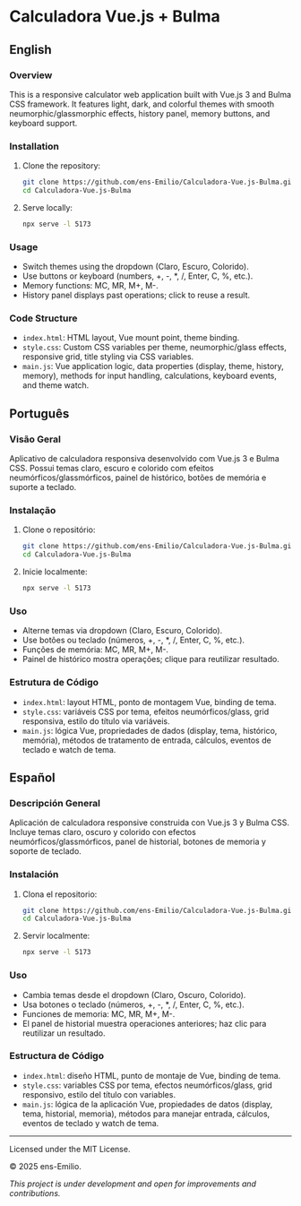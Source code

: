 # Calculadora Vue.js + Bulma

## English

### Overview
This is a responsive calculator web application built with Vue.js 3 and Bulma CSS framework. It features light, dark, and colorful themes with smooth neumorphic/glassmorphic effects, history panel, memory buttons, and keyboard support.

### Installation
1. Clone the repository:
   ```bash
   git clone https://github.com/ens-Emilio/Calculadora-Vue.js-Bulma.git
   cd Calculadora-Vue.js-Bulma
   ```
2. Serve locally:
   ```bash
   npx serve -l 5173
   ```

### Usage
- Switch themes using the dropdown (Claro, Escuro, Colorido).
- Use buttons or keyboard (numbers, +, -, *, /, Enter, C, %, etc.).
- Memory functions: MC, MR, M+, M-.
- History panel displays past operations; click to reuse a result.

### Code Structure
- `index.html`: HTML layout, Vue mount point, theme binding.
- `style.css`: Custom CSS variables per theme, neumorphic/glass effects, responsive grid, title styling via CSS variables.
- `main.js`: Vue application logic, data properties (display, theme, history, memory), methods for input handling, calculations, keyboard events, and theme watch.

## Português

### Visão Geral
Aplicativo de calculadora responsiva desenvolvido com Vue.js 3 e Bulma CSS. Possui temas claro, escuro e colorido com efeitos neumórficos/glassmórficos, painel de histórico, botões de memória e suporte a teclado.

### Instalação
1. Clone o repositório:
   ```bash
   git clone https://github.com/ens-Emilio/Calculadora-Vue.js-Bulma.git
   cd Calculadora-Vue.js-Bulma
   ```
2. Inicie localmente:
   ```bash
   npx serve -l 5173
   ```

### Uso
- Alterne temas via dropdown (Claro, Escuro, Colorido).
- Use botões ou teclado (números, +, -, *, /, Enter, C, %, etc.).
- Funções de memória: MC, MR, M+, M-.
- Painel de histórico mostra operações; clique para reutilizar resultado.

### Estrutura de Código
- `index.html`: layout HTML, ponto de montagem Vue, binding de tema.
- `style.css`: variáveis CSS por tema, efeitos neumórficos/glass, grid responsiva, estilo do título via variáveis.
- `main.js`: lógica Vue, propriedades de dados (display, tema, histórico, memória), métodos de tratamento de entrada, cálculos, eventos de teclado e watch de tema.

## Español

### Descripción General
Aplicación de calculadora responsive construida con Vue.js 3 y Bulma CSS. Incluye temas claro, oscuro y colorido con efectos neumórficos/glassmórficos, panel de historial, botones de memoria y soporte de teclado.

### Instalación
1. Clona el repositorio:
   ```bash
   git clone https://github.com/ens-Emilio/Calculadora-Vue.js-Bulma.git
   cd Calculadora-Vue.js-Bulma
   ```
2. Servir localmente:
   ```bash
   npx serve -l 5173
   ```

### Uso
- Cambia temas desde el dropdown (Claro, Oscuro, Colorido).
- Usa botones o teclado (números, +, -, *, /, Enter, C, %, etc.).
- Funciones de memoria: MC, MR, M+, M-.
- El panel de historial muestra operaciones anteriores; haz clic para reutilizar un resultado.

### Estructura de Código
- `index.html`: diseño HTML, punto de montaje de Vue, binding de tema.
- `style.css`: variables CSS por tema, efectos neumórficos/glass, grid responsivo, estilo del título con variables.
- `main.js`: lógica de la aplicación Vue, propiedades de datos (display, tema, historial, memoria), métodos para manejar entrada, cálculos, eventos de teclado y watch de tema.

---

Licensed under the MIT License.

© 2025 ens-Emilio.

*This project is under development and open for improvements and contributions.*
